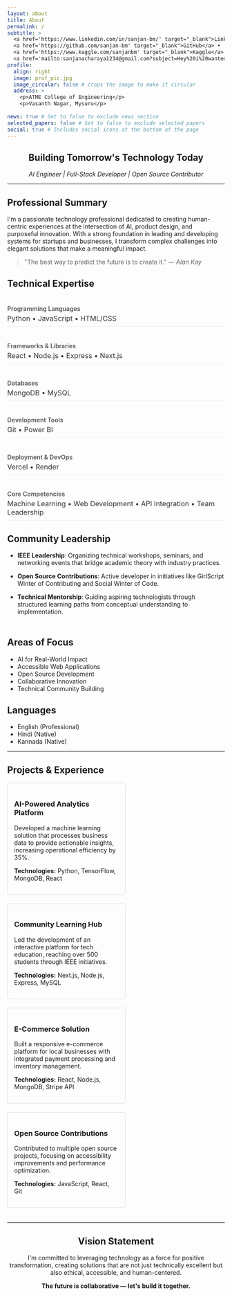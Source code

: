 ```yaml
---
layout: about
title: About
permalink: /
subtitle: >
  <a href='https://www.linkedin.com/in/sanjan-bm/' target="_blank">LinkedIn</a> •
  <a href='https://github.com/sanjan-bm' target="_blank">GitHub</a> •
  <a href='https://www.kaggle.com/sanjanbm' target="_blank">Kaggle</a> •
  <a href='mailto:sanjanacharaya1234@gmail.com?subject=Hey%20i%20wanted%20to%20talk%20to%20you' target="_blank">Mail me</a>
profile:
  align: right
  image: prof_pic.jpg
  image_circular: false # crops the image to make it circular
  address: >
    <p>ATME College of Engineering</p>
    <p>Vasanth Nagar, Mysuru</p>
    
news: true # Set to false to exclude news section
selected_papers: false # Set to false to exclude selected papers
social: true # Includes social icons at the bottom of the page
---
```


<div markdown="1" align="center">
  
## **Building Tomorrow's Technology Today**

*AI Engineer | Full-Stack Developer | Open Source Contributor*
</div>

---

<div class="row">
<div class="col-sm-8">

## **Professional Summary**

I'm a passionate technology professional dedicated to creating human-centric experiences at the intersection of AI, product design, and purposeful innovation. With a strong foundation in leading and developing systems for startups and businesses, I transform complex challenges into elegant solutions that make a meaningful impact.

> "The best way to predict the future is to create it." — *Alan Kay*

## Technical Expertise

<div class="skills-container">
  <div class="skill-category">
    <h4>Programming Languages</h4>
    <div class="skill-items">Python • JavaScript • HTML/CSS</div>
  </div>
  
  <div class="skill-category">
    <h4>Frameworks & Libraries</h4>
    <div class="skill-items">React • Node.js • Express • Next.js</div>
  </div>
  
  <div class="skill-category">
    <h4>Databases</h4>
    <div class="skill-items">MongoDB • MySQL</div>
  </div>
  
  <div class="skill-category">
    <h4>Development Tools</h4>
    <div class="skill-items">Git • Power BI</div>
  </div>
  
  <div class="skill-category">
    <h4>Deployment & DevOps</h4>
    <div class="skill-items">Vercel • Render</div>
  </div>
  
  <div class="skill-category">
    <h4>Core Competencies</h4>
    <div class="skill-items">Machine Learning • Web Development • API Integration • Team Leadership</div>
  </div>
</div>

## **Community Leadership**

- **IEEE Leadership**: Organizing technical workshops, seminars, and networking events that bridge academic theory with industry practices.
  
- **Open Source Contributions**: Active developer in initiatives like GirlScript Winter of Contributing and Social Winter of Code.

- **Technical Mentorship**: Guiding aspiring technologists through structured learning paths from conceptual understanding to implementation.

</div>

<div class="col-sm-4" style="margin-top: 50px;">

## Areas of Focus

- AI for Real-World Impact
- Accessible Web Applications 
- Open Source Development
- Collaborative Innovation
- Technical Community Building

## Languages

- English (Professional)
- Hindi (Native)
- Kannada (Native)

</div>


---

## Projects & Experience

<div style="display: flex; flex-wrap: wrap; justify-content: space-between;">
  
<div style="width: 48%; margin-bottom: 20px; padding: 15px; border: 1px solid #ddd; border-radius: 5px;">
  <h3>AI-Powered Analytics Platform</h3>
  <p>Developed a machine learning solution that processes business data to provide actionable insights, increasing operational efficiency by 35%.</p>
  <p><strong>Technologies:</strong> Python, TensorFlow, MongoDB, React</p>
</div>

<div style="width: 48%; margin-bottom: 20px; padding: 15px; border: 1px solid #ddd; border-radius: 5px;">
  <h3>Community Learning Hub</h3>
  <p>Led the development of an interactive platform for tech education, reaching over 500 students through IEEE initiatives.</p>
  <p><strong>Technologies:</strong> Next.js, Node.js, Express, MySQL</p>
</div>

<div style="width: 48%; margin-bottom: 20px; padding: 15px; border: 1px solid #ddd; border-radius: 5px;">
  <h3>E-Commerce Solution</h3>
  <p>Built a responsive e-commerce platform for local businesses with integrated payment processing and inventory management.</p>
  <p><strong>Technologies:</strong> React, Node.js, MongoDB, Stripe API</p>
</div>

<div style="width: 48%; margin-bottom: 20px; padding: 15px; border: 1px solid #ddd; border-radius: 5px;">
  <h3>Open Source Contributions</h3>
  <p>Contributed to multiple open source projects, focusing on accessibility improvements and performance optimization.</p>
  <p><strong>Technologies:</strong> JavaScript, React, Git</p>
</div>
</div>

---

<div markdown="1" align="center">
  
## **Vision Statement**

I'm committed to leveraging technology as a force for positive transformation, creating solutions that are not just technically excellent but also ethical, accessible, and human-centered.

**The future is collaborative — let's build it together.**
</div>

<style>
  .project-card {
    margin-bottom: 20px;
    padding: 15px;
    border: 1px solid #ddd;
    border-radius: 5px;
  }
  
  .skills-container {
    display: flex;
    flex-direction: column;
    gap: 1rem;
  }
  
  .skill-category {
    padding-bottom: 0.5rem;
    border-bottom: 1px solid #eee;
  }
  
  .skill-category h4 {
    margin-bottom: 0.25rem;
    color: #555;
    font-weight: 600;
  }
  
  .skill-items {
    font-size: 1rem;
    color: #333;
  }
</style>
